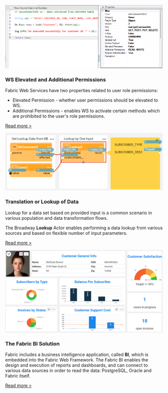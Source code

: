 <!--block-->

<img src="images/swagger_0.png" style="zoom:80%;" />

### WS Elevated and Additional Permissions

Fabric Web Services have two properties related to user role permissions:

* Elevated Permission - whether user permissions should be elevated to WS.
* Additional Permissions - enables WS to activate certain methods which are prohibited to the user's role permissions.

[Read more >](20220814_ws_permissions.md)

<!--block-->

<img src="images/lookup_1.PNG" style="zoom:80%;" />



### Translation or Lookup of Data

Lookup for a data set based on provided input is a common scenario in various population and data transformation flows. 

The Broadway **Lookup** Actor enables performing a data lookup from various sources and based on flexible number of input parameters.

[Read more >](20220314_lookup_actor.md)

<!--block-->

<img src="images/bi_1.PNG" style="zoom:80%;" />



### The Fabric BI Solution

Fabric includes a business intelligence application, called **BI**, which is embedded into the Fabric Web Framework. The Fabric BI enables the design and execution of reports and dashboards, and can connect to various data sources in order to read the data: PostgreSQL, Oracle and Fabric itself. 

[Read more >](20220221_fabric_bi.md)

<!--block-->

